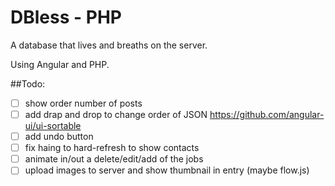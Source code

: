 # DBless - PHP

A database that lives and breaths on the server.

Using Angular and PHP.


##Todo:
- [ ] show order number of posts
- [ ] add drap and drop to change order of JSON
https://github.com/angular-ui/ui-sortable
- [ ] add undo button
- [ ] fix haing to hard-refresh to show contacts
- [ ] animate in/out a delete/edit/add of the jobs
- [ ] upload images to server and show thumbnail in entry (maybe flow.js)
